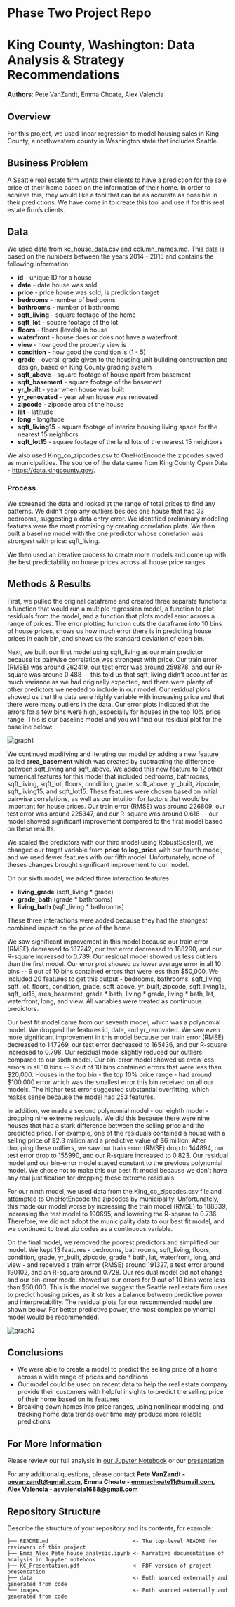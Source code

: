 # Phase Two Project Repo

# King County, Washington: Data Analysis & Strategy Recommendations

**Authors**: Pete VanZandt, Emma Choate, Alex Valencia

## Overview

For this project, we used linear regression to model housing sales in King County, a northwestern county in Washington state that includes Seattle.

## Business Problem

A Seattle real estate firm wants their clients to have a prediction for the sale price of their home based on the information of their home. In order to achieve this, they would like a tool that can be as accurate as possible in their predictions. We have come in to create this tool and use it for this real estate firm’s clients.

## Data

We used data from kc_house_data.csv and column_names.md. This data is based on the numbers between the years 2014 - 2015 and contains the following information:

* **id** - unique ID for a house
* **date** - date house was sold
* **price** -  price house was sold; is prediction target
* **bedrooms** -  number of bedrooms
* **bathrooms** -  number of bathrooms
* **sqft_living** -  square footage of the home
* **sqft_lot** -  square footage of the lot
* **floors** -  floors (levels) in house
* **waterfront** - house does or does not have a waterfront
* **view** - how good the property view is
* **condition** - how good the condition is (1 - 5)
* **grade** - overall grade given to the housing unit building construction and design, based on King County grading system
* **sqft_above** - square footage of house apart from basement
* **sqft_basement** - square footage of the basement
* **yr_built** - year when house was built
* **yr_renovated** - year when house was renovated
* **zipcode** - zipcode area of the house
* **lat** - latitude
* **long** - longitude
* **sqft_living15** - square footage of interior housing living space for the nearest 15 neighbors
* **sqft_lot15** - square footage of the land lots of the nearest 15 neighbors

We also used King_co_zipcodes.csv to OneHotEncode the zipcodes saved as municipalities. The source of the data came from King County Open Data - https://data.kingcounty.gov/.

### Process
We screened the data and looked at the range of total prices to find any patterns. We didn't drop any outliers besides one house that had 33 bedrooms, suggesting a data entry error. We identified preliminary modeling features were the most promising by creating correlation plots. We then built a baseline model with the one predictor whose correlation was strongest with price: sqft_living.

We then used an iterative process to create more models and come up with the best predictability on house prices across all house price ranges.

## Methods & Results

First, we pulled the original dataframe and created three separate functions: a function that would run a multiple regression model, a function to plot residuals from the model, and a function that plots model error across a range of prices. The error plotting function cuts the dataframe into 10 bins of house prices, shows us how much error there is in predicting house prices in each bin, and shows us the standard deviation of each bin.

Next, we built our first model using sqft_living as our main predictor because its pairwise correlation was strongest with price. Our train error (RMSE) was around 262419, our test error was around 259878, and our R-square was around 0.488 -- this told us that sqft_living didn't account for as much variance as we had originally expected, and there were plenty of other predictors we needed to include in our model. Our residual plots showed us that the data were highly variable with increasing price and that there were many outliers in the data. Our error plots indicated that the errors for a few bins were high, especially for houses in the top 10% price range. This is our baseline model and you will find our residual plot for the baseline below:

![graph1](./images/simple_model.PNG)

We continued modifying and iterating our model by adding a new feature called **area_basement** which was created by subtracting the difference between sqft_living and sqft_above. We added this new feature to 12 other numerical features for this model that included bedrooms, bathrooms, sqft_living, sqft_lot, floors, condition, grade, sqft_above, yr_built, zipcode, sqft_living15, and sqft_lot15. These features were chosen based on initial pairwise correlations, as well as our intuition for factors that would be important for house prices. Our train error (RMSE) was around 226809, our test error was around 225347, and our R-square was around 0.618 -- our model showed significant improvement compared to the first model based on these results.

We scaled the predictors with our third model using RobustScaler(), we changed our target variable from **price** to **log_price** with our fourth model, and we used fewer features with our fifth model. Unfortunately, none of theses changes brought significant improvement to our model. 

On our sixth model, we added three interaction features:
 - **living_grade** (sqft_living * grade)
 - **grade_bath** (grade * bathrooms)
 - **living_bath** (sqft_living * bathrooms)

These three interactions were added because they had the strongest combined impact on the price of the home.

We saw significant improvement in this model because our train error (RMSE) decreased to 187242, our test error decreased to 188290, and our R-square increased to 0.739. Our residual model showed us less outliers than the first model. Our error plot showed us lower average error in all 10 bins -- 9 out of 10 bins contained errors that were less than $50,000. We included 20 features to get this output - bedrooms, bathrooms, sqft_living, sqft_lot, floors,
condition, grade, sqft_above, yr_built, zipcode, sqft_living15, sqft_lot15, area_basement, grade * bath, living * grade, living * bath, lat, waterfront, long, and view. All variables were treated as continuous predictors.

Our best fit model came from our seventh model, which was a polynomial model. We dropped the features id, date, and yr_renovated. We saw even more significant improvement in this model because our train error (RMSE) decreased to 147269, our test error decreased to 165436, and our R-square increased to 0.798. Our residual model slightly reduced our outliers compared to our sixth model. Our bin-error model showed us even less errors in all 10 bins -- 9 out of 10 bins contained errors that were less than $20,000. Houses in the top bin  - the top 10% price range - had around $100,000 error which was the smallest error this bin received on all our models. The higher test error suggested substantial overfitting, which makes sense because the model had 253 features.

In addition, we made a second polynomial model - our eighth model - dropping nine extreme residuals. We did this because there were nine houses that had a stark difference between the selling price and the predicted price. For example, one of the residuals contained a house with a selling price of $2.3 million and a predictive value of $6 million. After dropping these outliers, we saw our train error (RMSE) drop to 144894, our test error drop to 155990, and our R-square increased to 0.823. Our residual model and our bin-error model stayed constant to the previous polynomial model. We chose not to make this our best fit model because we don't have any real justification for dropping these extreme residuals.

For our ninth model, we used data from the King_co_zipcodes.csv file and attempted to OneHotEncode the zipcodes by municipality. Unfortunately, this made our model worse by increasing the train model (RMSE) to 188339, increasing the test model to 190695, and lowering the R-square to 0.736. Therefore, we did not adopt the municipality data to our best fit model, and we continued to treat zip codes as a continuous variable.

On the final model, we removed the poorest predictors and simplified our model. We kept 13 features - bedrooms, bathrooms, sqft_living, floors, condition, grade, yr_built, zipcode, grade * bath, lat, waterfront, long, and view - and received a train error (RMSE) around 191327, a test error around 190102, and an R-square around 0.728. Our residual model did not change and our bin-error model showed us our errors for 9 out of 10 bins were less than $50,000. This is the model we suggest the Seattle real estate firm uses to predict housing prices, as it strikes a balance between predictive power and interpretability. The residual plots for our recommended model are shown below. For better predictive power, the most complex polynomial model would be recommended. 

![graph2](./images/suggested_model.PNG)

## Conclusions

- We were able to create a model to predict the selling price of a home across a wide range of prices and conditions
- Our model could be used on recent data to help the real estate company provide their customers with helpful insights to predict the selling price of their home based on its features
- Breaking down homes into price ranges, using nonlinear modeling, and tracking home data trends over time may produce more reliable predictions

## For More Information

Please review our full analysis in [our Jupyter Notebook](./notebooks/exploratory/pete/Emma_Alex_Pete_house_analysis.ipynb) or our [presentation](./KC_Presentation.pdf)

For any additional questions, please contact **Pete VanZandt - pevanzandt@gmail.com, Emma Choate - emmachoate11@gmail.com, Alex Valencia - asvalencia1688@gmail.com**

## Repository Structure

Describe the structure of your repository and its contents, for example:

```
├── README.md                           <- The top-level README for reviewers of this project
├── Emma_Alex_Pete_house_analysis.ipynb <- Narrative documentation of analysis in Jupyter notebook
├── KC_Presentation.pdf                 <- PDF version of project presentation
├── data                                <- Both sourced externally and generated from code
└── images                              <- Both sourced externally and generated from code
